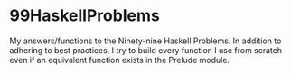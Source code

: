# 99HaskellProblems
My answers/functions to the Ninety-nine Haskell Problems.
In addition to adhering to best practices, I try to build every
function I use from scratch even if an equivalent function
exists in the Prelude module.
